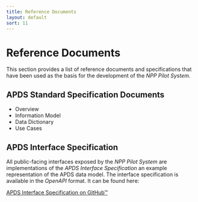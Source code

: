 ```yaml
---
title: Reference Documents 
layout: default
sort: 11 
---
```

# Reference Documents
This section provides a list of reference documents and specifications that have been used as the basis for the development of the _NPP Pilot System_. 

## APDS Standard Specification Documents
* Overview 
* Information Model
* Data Dictionary
* Use Cases

## APDS Interface Specification
All public-facing interfaces exposed by the _NPP Pilot System_ are implementations of the _APDS Interface Specification_ an example representation of the APDS data model. The interface specification is available in the *OpenAPI* format. It can be found here:

[APDS Interface Specification on GitHub&trade;](https://github.com/parkingdata/spec)


